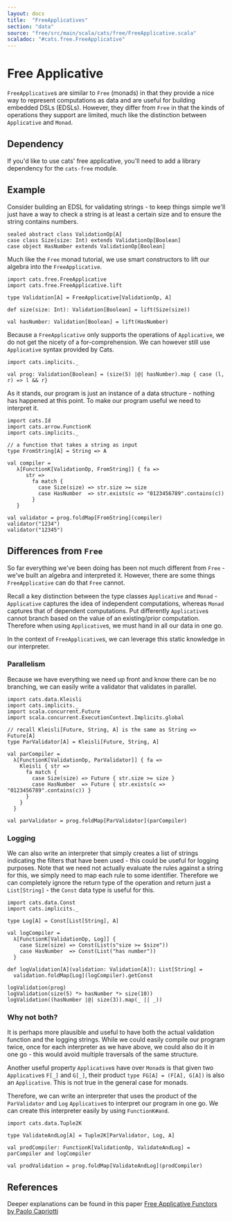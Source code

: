 ```yaml
---
layout: docs
title:  "FreeApplicatives"
section: "data"
source: "free/src/main/scala/cats/free/FreeApplicative.scala"
scaladoc: "#cats.free.FreeApplicative"
---
```

# Free Applicative

`FreeApplicative`s are similar to `Free` (monads) in that they provide a nice way to represent
computations as data and are useful for building embedded DSLs (EDSLs). However, they differ
from `Free` in that the kinds of operations they support are limited, much like the distinction
between `Applicative` and `Monad`.

## Dependency

If you'd like to use cats' free applicative, you'll need to add a library dependency
for the `cats-free` module.

## Example
Consider building an EDSL for validating strings - to keep things simple we'll just have
a way to check a string is at least a certain size and to ensure the string contains numbers.

```tut:silent
sealed abstract class ValidationOp[A]
case class Size(size: Int) extends ValidationOp[Boolean]
case object HasNumber extends ValidationOp[Boolean]
```

Much like the `Free` monad tutorial, we use smart constructors to lift our algebra into the `FreeApplicative`.

```tut:silent
import cats.free.FreeApplicative
import cats.free.FreeApplicative.lift

type Validation[A] = FreeApplicative[ValidationOp, A]

def size(size: Int): Validation[Boolean] = lift(Size(size))

val hasNumber: Validation[Boolean] = lift(HasNumber)
```

Because a `FreeApplicative` only supports the operations of `Applicative`, we do not get the nicety
of a for-comprehension. We can however still use `Applicative` syntax provided by Cats.

```tut:silent
import cats.implicits._

val prog: Validation[Boolean] = (size(5) |@| hasNumber).map { case (l, r) => l && r}
```

As it stands, our program is just an instance of a data structure - nothing has happened
at this point. To make our program useful we need to interpret it.

```tut:silent
import cats.Id
import cats.arrow.FunctionK
import cats.implicits._

// a function that takes a string as input
type FromString[A] = String => A

val compiler =
   λ[FunctionK[ValidationOp, FromString]] { fa =>
      str =>
        fa match {
          case Size(size) => str.size >= size
          case HasNumber  => str.exists(c => "0123456789".contains(c))
        }
   }
```

```tut:book
val validator = prog.foldMap[FromString](compiler)
validator("1234")
validator("12345")
```

## Differences from `Free`
So far everything we've been doing has been not much different from `Free` - we've built
an algebra and interpreted it. However, there are some things `FreeApplicative` can do that
`Free` cannot.

Recall a key distinction between the type classes `Applicative` and `Monad` - `Applicative`
captures the idea of independent computations, whereas `Monad` captures that of dependent
computations. Put differently `Applicative`s cannot branch based on the value of an existing/prior
computation. Therefore when using `Applicative`s, we must hand in all our data in one go.

In the context of `FreeApplicative`s, we can leverage this static knowledge in our interpreter.

### Parallelism
Because we have everything we need up front and know there can be no branching, we can easily
write a validator that validates in parallel.

```tut:silent
import cats.data.Kleisli
import cats.implicits._
import scala.concurrent.Future
import scala.concurrent.ExecutionContext.Implicits.global

// recall Kleisli[Future, String, A] is the same as String => Future[A]
type ParValidator[A] = Kleisli[Future, String, A]

val parCompiler =
  λ[FunctionK[ValidationOp, ParValidator]] { fa =>
    Kleisli { str =>
      fa match {
        case Size(size) => Future { str.size >= size }
        case HasNumber  => Future { str.exists(c => "0123456789".contains(c)) }
      }
    }
  }

val parValidator = prog.foldMap[ParValidator](parCompiler)
```

### Logging
We can also write an interpreter that simply creates a list of strings indicating the filters that
have been used - this could be useful for logging purposes. Note that we need not actually evaluate
the rules against a string for this, we simply need to map each rule to some identifier. Therefore
we can completely ignore the return type of the operation and return just a `List[String]` - the
`Const` data type is useful for this.

```tut:silent
import cats.data.Const
import cats.implicits._

type Log[A] = Const[List[String], A]

val logCompiler =
  λ[FunctionK[ValidationOp, Log]] {
    case Size(size) => Const(List(s"size >= $size"))
    case HasNumber  => Const(List("has number"))
  }

def logValidation[A](validation: Validation[A]): List[String] =
  validation.foldMap[Log](logCompiler).getConst
```

```tut:book
logValidation(prog)
logValidation(size(5) *> hasNumber *> size(10))
logValidation((hasNumber |@| size(3)).map(_ || _))
```

### Why not both?
It is perhaps more plausible and useful to have both the actual validation function and the logging
strings. While we could easily compile our program twice, once for each interpreter as we have above,
we could also do it in one go - this would avoid multiple traversals of the same structure.

Another useful property `Applicative`s have over `Monad`s is that given two `Applicative`s `F[_]` and
`G[_]`, their product `type FG[A] = (F[A], G[A])` is also an `Applicative`. This is not true in the general
case for monads.

Therefore, we can write an interpreter that uses the product of the `ParValidator` and `Log` `Applicative`s
to interpret our program in one go. We can create this interpreter easily by using `FunctionK#and`.

```tut:silent
import cats.data.Tuple2K

type ValidateAndLog[A] = Tuple2K[ParValidator, Log, A]

val prodCompiler: FunctionK[ValidationOp, ValidateAndLog] = parCompiler and logCompiler

val prodValidation = prog.foldMap[ValidateAndLog](prodCompiler)
```

## References
Deeper explanations can be found in this paper [Free Applicative Functors by Paolo Capriotti](http://www.paolocapriotti.com/assets/applicative.pdf)
